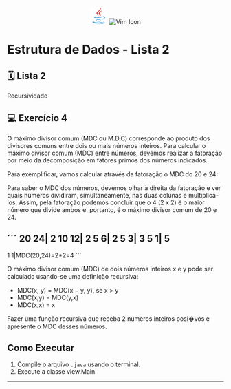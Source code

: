 <p align="center">
  <img src="https://raw.githubusercontent.com/devicons/devicon/master/icons/java/java-original.svg" alt="Java Icon" height="40" width="40">
  <img src="https://cdn.jsdelivr.net/gh/devicons/devicon/icons/vim/vim-original.svg" alt="Vim Icon" height="40" width="40">
</p>

# Estrutura de Dados - Lista 2

## 🗓️ Lista 2

Recursividade

## 💻 Exercício 4

O máximo divisor comum (MDC ou M.D.C) corresponde ao produto dos divisores comuns entre dois ou mais números inteiros. Para calcular o máximo divisor comum (MDC) entre números, devemos realizar a fatoração por meio da decomposição em fatores primos dos números indicados.

Para exempliﬁcar, vamos calcular através da fatoração o MDC do 20 e 24:

Para saber o MDC dos números, devemos olhar à direita da fatoração e ver quais números dividiram, simultaneamente, nas duas colunas e multiplicá-los.
Assim, pela fatoração podemos concluir que o 4 (2 x 2) é o maior número que divide ambos e, portanto, é o máximo divisor comum de 20 e 24.

´´´
20 24| 2
10 12| 2
 5  6| 2
 5  3| 3
 5  1| 5
--------
 1  1|MDC(20,24)=2*2=4
´´´

O máximo divisor comum (MDC) de dois números inteiros x e y pode ser calculado usando-se uma deﬁnição recursiva:
- MDC(x, y) = MDC(x − y, y), se x > y
- MDC(x,y) = MDC(y,x)
- MDC(x,x) = x

Fazer uma função recursiva que receba 2 números inteiros posi�vos e apresente o MDC desses números.

## Como Executar

1. Compile o arquivo `.java` usando o terminal.
2. Execute a classe view.Main.

---
